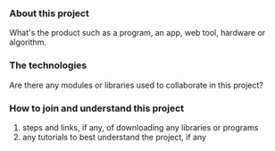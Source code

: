 ### About this project
What's the product such as a program, an app, web tool, hardware or algorithm. 
### The technologies
Are there any modules or libraries used to collaborate in this project?
### How to join and understand this project
1. steps and links, if any, of downloading any libraries or programs
2. any tutorials to best understand the project, if any
